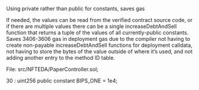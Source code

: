 Using private rather than public for constants, saves gas

If needed, the values can be read from the verified contract source code, or if there are multiple values there can be a single increaseDebtAndSell function that returns a tuple of the values of all currently-public constants. Saves 3406-3606 gas in deployment gas due to the compiler not having to create non-payable increaseDebtAndSell functions for deployment calldata, not having to store the bytes of the value outside of where it’s used, and not adding another entry to the method ID table.

File: src/NFTEDA/PaperController.sol;

30 :        uint256 public constant BIPS_ONE = 1e4;



